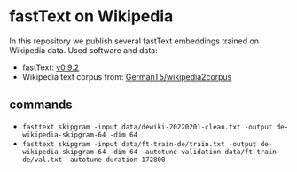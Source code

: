 # fastText on Wikipedia
In this repository we publish several fastText embeddings trained on Wikipedia data.
Used software and data:
- fastText: [v0.9.2](https://github.com/facebookresearch/fastText/releases/tag/v0.9.2)
- Wikipedia text corpus from: [GermanT5/wikipedia2corpus](https://github.com/GermanT5/wikipedia2corpus)

## commands
- `fasttext skipgram -input data/dewiki-20220201-clean.txt -output de-wikipedia-skipgram-64 -dim 64`
- `fasttext skipgram -input data/ft-train-de/train.txt -output de-wikipedia-skipgram-64 -dim 64 -autotune-validation data/ft-train-de/val.txt -autotune-duration 172800`
